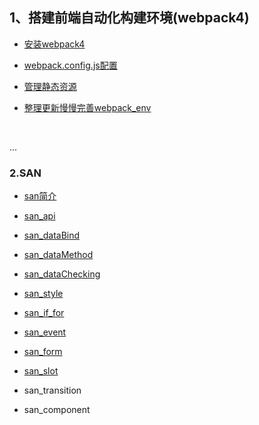 ## 1、搭建前端自动化构建环境(webpack4)

- [安装webpack4](https://github.com/QingyiHuang/IFE-2018/blob/master/MVVM/webpack4/Webpack4Setup.md)

- [webpack.config.js配置](https://github.com/QingyiHuang/IFE-2018/blob/master/MVVM/webpack4/Webpack4Config.md)

- [管理静态资源](https://github.com/QingyiHuang/IFE-2018/blob/master/MVVM/webpack4/Webpack4Manage.md)

- [整理更新慢慢完善webpack_env](https://github.com/QingyiHuang/IFE-2018/tree/master/MVVM/webpack4_product_env)

  ​


...

### 2.SAN

- [san简介](https://github.com/QingyiHuang/IFE-2018/blob/master/MVVM/SANDigtal/san_profile.md)

- [san_api](https://github.com/QingyiHuang/IFE-2018/blob/master/MVVM/san_api.md)

- [san_dataBind](https://github.com/QingyiHuang/IFE-2018/blob/master/MVVM/SANDigtal/san_dataBind.md)

- [san_dataMethod](https://github.com/QingyiHuang/IFE-2018/blob/master/MVVM/SANDigtal/san_dataMethod.md)

- [san_dataChecking](https://github.com/QingyiHuang/IFE-2018/blob/master/MVVM/SANDigtal/san_dataChecking.md)

- [san_style](https://github.com/QingyiHuang/IFE-2018/tree/master/MVVM/SAN_style)

- [san_if_for](https://github.com/QingyiHuang/IFE-2018/tree/master/MVVM/SAN_if_for)

- [san_event](https://github.com/QingyiHuang/IFE-2018/tree/master/MVVM/SAN_event)

- [san_form](https://github.com/QingyiHuang/IFE-2018/tree/master/MVVM/SAN_form)

- [san_slot](https://github.com/QingyiHuang/IFE-2018/tree/master/MVVM/SAN_slot)

- san_transition

- san_component

  ​


